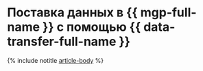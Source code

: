 # Поставка данных в {{ mgp-full-name }} с помощью {{ data-transfer-full-name }}

{% include notitle [article-body](../../_tutorials/dataplatform/datatransfer/managed-kafka-to-greenplum.md) %}
